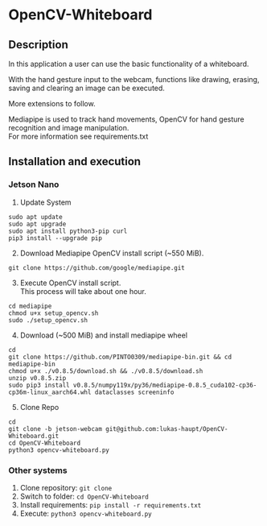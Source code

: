 # OpenCV-Whiteboard

## Description

In this application a user can use the basic functionality of a whiteboard.

With the hand gesture input to the webcam, functions like drawing, erasing, 
<br>
saving and clearing an image can be executed.

More extensions to follow.

Mediapipe is used to track hand movements, OpenCV for hand gesture recognition and image manipulation.
<br>
For more information see requirements.txt

## Installation and execution

### Jetson Nano

1. Update System
```console
sudo apt update
sudo apt upgrade
sudo apt install python3-pip curl
pip3 install --upgrade pip
```

2. Download Mediapipe OpenCV install script (~550 MiB).
```console
git clone https://github.com/google/mediapipe.git
```

3. Execute OpenCV install script. </br>
This process will take about one hour.
```console
cd mediapipe
chmod u+x setup_opencv.sh
sudo ./setup_opencv.sh
```

4. Download (~500 MiB) and install mediapipe wheel
```console
cd
git clone https://github.com/PINTO0309/mediapipe-bin.git && cd mediapipe-bin
chmod u+x ./v0.8.5/download.sh && ./v0.8.5/download.sh
unzip v0.8.5.zip
sudo pip3 install v0.8.5/numpy119x/py36/mediapipe-0.8.5_cuda102-cp36-cp36m-linux_aarch64.whl dataclasses screeninfo
```

5. Clone Repo
```console
cd
git clone -b jetson-webcam git@github.com:lukas-haupt/OpenCV-Whiteboard.git
cd OpenCV-Whiteboard
python3 opencv-whiteboard.py
```

### Other systems

1. Clone repository: ```git clone```
2. Switch to folder: ```cd OpenCV-Whiteboard```
3. Install requirements: ```pip install -r requirements.txt```
4. Execute: ```python3 opencv-whiteboard.py```
